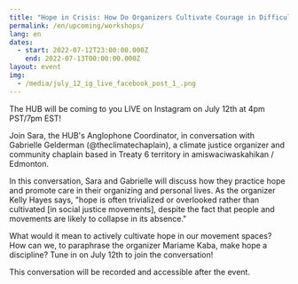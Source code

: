 ```yaml
---
title: "Hope in Crisis: How Do Organizers Cultivate Courage in Difficult Times?"
permalink: /en/upcoming/workshops/
lang: en
dates:
  - start: 2022-07-12T23:00:00.000Z
    end: 2022-07-13T00:00:00.000Z
layout: event
img:
  - /media/july_12_ig_live_facebook_post_1_.png
---
```

The HUB will be coming to you LIVE on Instagram on July 12th at 4pm PST/7pm EST!

Join Sara, the HUB's Anglophone Coordinator, in conversation with Gabrielle Gelderman (@theclimatechaplain), a climate justice organizer and community chaplain based in Treaty 6 territory in amiswaciwaskahikan / Edmonton.

In this conversation, Sara and Gabrielle will discuss how they practice hope and promote care in their organizing and personal lives. As the organizer Kelly Hayes says, "hope is often trivialized or overlooked rather than cultivated \[in social justice movements], despite the fact that people and movements are likely to collapse in its absence."

What would it mean to actively cultivate hope in our movement spaces? How can we, to paraphrase the organizer Mariame Kaba, make hope a discipline? Tune in on July 12th to join the conversation! 

This conversation will be recorded and accessible after the event.